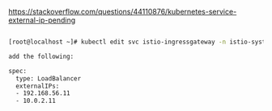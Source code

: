 https://stackoverflow.com/questions/44110876/kubernetes-service-external-ip-pending

```bash

[root@localhost ~]# kubectl edit svc istio-ingressgateway -n istio-system

add the following:

spec:
  type: LoadBalancer
  externalIPs:
  - 192.168.56.11
  - 10.0.2.11

```